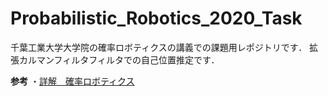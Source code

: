 # Probabilistic_Robotics_2020_Task
千葉工業大学大学院の確率ロボティクスの講義での課題用レポジトリです．
拡張カルマンフィルタフィルタでの自己位置推定です．

**参考**
・[詳解　確率ロボティクス](https://www.amazon.co.jp/%E8%A9%B3%E8%A7%A3-%E7%A2%BA%E7%8E%87%E3%83%AD%E3%83%9C%E3%83%86%E3%82%A3%E3%82%AF%E3%82%B9-Python%E3%81%AB%E3%82%88%E3%82%8B%E5%9F%BA%E7%A4%8E%E3%82%A2%E3%83%AB%E3%82%B4%E3%83%AA%E3%82%BA%E3%83%A0%E3%81%AE%E5%AE%9F%E8%A3%85-KS%E7%90%86%E5%B7%A5%E5%AD%A6%E5%B0%82%E9%96%80%E6%9B%B8-%E4%B8%8A%E7%94%B0/dp/4065170060/ref=sr_1_1?__mk_ja_JP=%E3%82%AB%E3%82%BF%E3%82%AB%E3%83%8A&dchild=1&keywords=%E8%A9%B3%E8%A7%A3+%E7%A2%BA%E7%8E%87%E3%83%AD%E3%83%9C%E3%83%86%E3%82%A3%E3%82%AF%E3%82%B9&qid=1610537879&sr=8-1)
